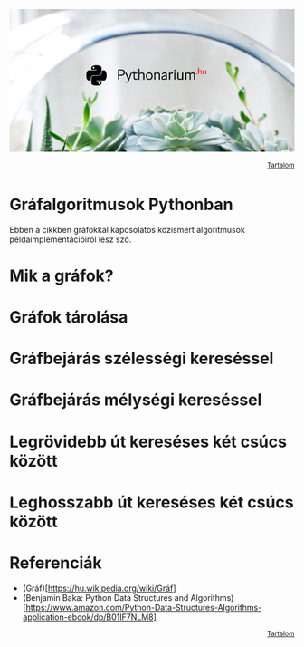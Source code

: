 ![Pythonarium](../../PythonariumLogo.png)

<p align="right"><sup><a href="README.md">Tartalom</a></sup></p>

# Gráfalgoritmusok Pythonban

Ebben a cikkben gráfokkal kapcsolatos közismert algoritmusok példaimplementációiról lesz szó.

# Mik a gráfok?

# Gráfok tárolása

# Gráfbejárás szélességi kereséssel

# Gráfbejárás mélységi kereséssel

# Legrövidebb út kereséses két csúcs között

# Leghosszabb út kereséses két csúcs között

# Referenciák

- (Gráf)[https://hu.wikipedia.org/wiki/Gráf]
- (Benjamin Baka: Python Data Structures and Algorithms)[https://www.amazon.com/Python-Data-Structures-Algorithms-application-ebook/dp/B01IF7NLM8]

<p align="right"><sup><a href="README.md">Tartalom</a></sup></p>
